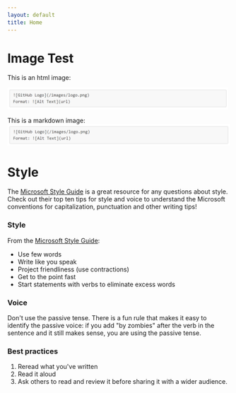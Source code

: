 ```yaml
---
layout: default
title: Home
---
```


# Image Test
This is an html image:

<img src="Images/AltText.png" width="500">

This is a markdown image:
![This image is a test](Images/AltText.png)

# Style
The [Microsoft Style Guide](https://docs.microsoft.com/en-us/style-guide/welcome/) is a great resource for any questions about style. Check out their top ten tips for style and voice to understand the Microsoft conventions for capitalization, punctuation and other writing tips!

### Style
From the [Microsoft Style Guide](https://docs.microsoft.com/en-us/style-guide/welcome/):
- Use few words 
- Write like you speak
- Project friendliness (use contractions)
- Get to the point fast
- Start statements with verbs to eliminate excess words
### Voice
Don't use the passive tense. There is a fun rule that makes it easy to identify the passive voice: if you add "by zombies" after the verb in the sentence and it still makes sense, you are using the passive tense. 
### Best practices
1. Reread what you've written
2. Read it aloud
3. Ask others to read and review it before sharing it with a wider audience.

